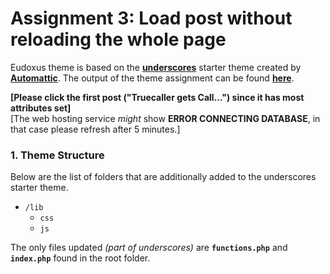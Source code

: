 Assignment 3: Load post without reloading the whole page
============

Eudoxus theme is based on the [**underscores**](http://underscores.me/) starter theme created by [**Automattic**](https://automattic.com/).
The output of the theme assignment can be found [**here**](https://nomnom33.000webhostapp.com/home/).

**[Please click the first post ("Truecaller gets Call...") since it has most attributes set]**<br>
[The web hosting service *might* show **ERROR CONNECTING DATABASE**, in that case please refresh after 5 minutes.]

### 1. Theme Structure
Below are the list of folders that are additionally added to the underscores starter theme.
* `/lib`
    * `css`
    * `js`

The only files updated *(part of underscores)* are **`functions.php`** and **`index.php`** found in the root folder.
